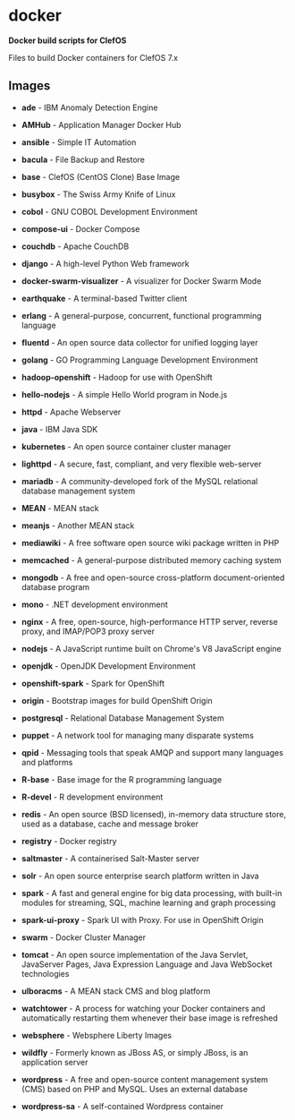# docker

**Docker build scripts for ClefOS**

Files to build Docker containers for ClefOS 7.x

## Images

* __ade__ - IBM Anomaly Detection Engine 

* __AMHub__ - Application Manager Docker Hub

* __ansible__ - Simple IT Automation

* __bacula__ - File Backup and Restore 

* __base__ - ClefOS (CentOS Clone) Base Image

* __busybox__ - The Swiss Army Knife of Linux

* __cobol__ - GNU COBOL Development Environment

* __compose-ui__ - Docker Compose

* __couchdb__ - Apache CouchDB

* __django__ - A high-level Python Web framework

* __docker-swarm-visualizer__ - A visualizer for Docker Swarm Mode 

* __earthquake__ -  A terminal-based Twitter client

* __erlang__ - A general-purpose, concurrent, functional programming language

* __fluentd__ - An open source data collector for unified logging layer

* __golang__ - GO Programming Language Development Environment

* __hadoop-openshift__ - Hadoop for use with OpenShift

* __hello-nodejs__ - A simple Hello World program in Node.js

* __httpd__ - Apache Webserver

* __java__ - IBM Java SDK

* __kubernetes__ - An open source container cluster manager

* __lighttpd__ - A secure, fast, compliant, and very flexible web-server

* __mariadb__ - A community-developed fork of the MySQL relational database management system

* __MEAN__ - MEAN stack

* __meanjs__ - Another MEAN stack

* __mediawiki__ - A free software open source wiki package written in PHP

* __memcached__ - A general-purpose distributed memory caching system

* __mongodb__ - A free and open-source cross-platform document-oriented database program

* __mono__ - .NET development environment

* __nginx__ - A free, open-source, high-performance HTTP server, reverse proxy, and IMAP/POP3 proxy server

* __nodejs__ - A JavaScript runtime built on Chrome's V8 JavaScript engine

* __openjdk__ - OpenJDK Development Environment

* __openshift-spark__ - Spark for OpenShift

* __origin__ - Bootstrap images for build OpenShift Origin

* __postgresql__ - Relational Database Management System

* __puppet__ - A network tool for managing many disparate systems

* __qpid__ - Messaging tools that speak AMQP and support many languages and platforms

* __R-base__ - Base image for the R programming language

* __R-devel__ - R development environment

* __redis__ - An open source (BSD licensed), in-memory data structure store, used as a database, cache and message broker

* __registry__ - Docker registry

* __saltmaster__ - A containerised Salt-Master server

* __solr__ - An open source enterprise search platform written in Java

* __spark__ - A fast and general engine for big data processing, with built-in modules for streaming, SQL, machine learning and graph processing

* __spark-ui-proxy__ - Spark UI with Proxy. For use in OpenShift Origin

* __swarm__ - Docker Cluster Manager

* __tomcat__ - An open source implementation of the Java Servlet, JavaServer Pages, Java Expression Language and Java WebSocket technologies

* __ulboracms__ - A MEAN stack CMS and blog platform

* __watchtower__ - A process for watching your Docker containers and automatically restarting them whenever their base image is refreshed

* __websphere__ - Websphere Liberty Images

* __wildfly__ - Formerly known as JBoss AS, or simply JBoss, is an application server

* __wordpress__ - A free and open-source content management system (CMS) based on PHP and MySQL. Uses an external database

* __wordpress-sa__ - A self-contained Wordpress container
